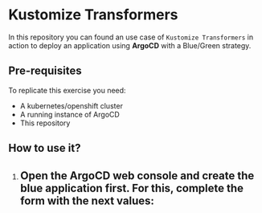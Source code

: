 # Kustomize Transformers

In this repository you can found an use case of `Kustomize Transformers` in action to deploy an application using **ArgoCD** with a Blue/Green strategy.

## Pre-requisites

To replicate this exercise you need:
- A kubernetes/openshift cluster
- A running instance of ArgoCD
- This repository

## How to use it?

1. Open the **ArgoCD** web console and create the blue application first. For this, complete the form with the next values:
   - 